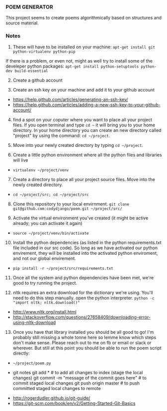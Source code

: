 ### POEM GENERATOR

This project seems to create poems algorithmically based on structures and source material.

### Notes
1. These will have to be installed on your machine:
`apt-get install git python-virtualenv python-pip`

If there is a problem, or even not, might as well try to install some of the develeper python packages:
`apt-get install python-setuptools python-dev build-essential`


2. Create a github account

3. Create an ssh key on your machine and add it to your github account
- https://help.github.com/articles/generating-an-ssh-key/
- https://help.github.com/articles/adding-a-new-ssh-key-to-your-github-account/

4. find a spot on your coputer where you want to place all your project files. If you open terminal and type
`cd ~` it will bring you to your home directory. In your home directory you can create an new directory called "project" by using the command: `cd ~/project`.

5. Move into your newly created directory by typing `cd ~/project`.

6. Create a little python environment where all the python files and libraries will live
- `virtualenv ~/project/venv`

7. Create a directory to place all your project source files. Move into the newly created directory.
- `cd ~/project/src; cd ~/project/src`

8. Clone this repository to your local envirnment.
  `git clone git@github.com:codydjango/poem.git ~/project/src/`

9. Activate the virtual environment you've created (it might be active already; you can activate it again)
- `source ~/project/venv/bin/activate`

10. Install the python dependencies (as listed in the python requirements.txt file included in our src code). So long as we have activated our python envirement, they will be installed into the activated python enviroment, and not our global envirement.
- `pip install -r ~/project/src/requirements.txt`


11. Once all the system and python dependencies have been met, we're good to try running the project.

12. nltk requires an extra download for the dictionary we're using. You'll need to do this step manually. open the python interpreter. 
`python -c "import nltk; nltk.download()"`
- http://www.nltk.org/install.html
- http://stackoverflow.com/questions/27658409/downloading-error-using-nltk-download

13. Once you have that library installed you should be all good to go! I'm probably still missing a whole tonne here so lemme know which steps don't make sense. Please reach out to me on fb or email or slack or wherever. But still at this point you should be able to run the poem script directly:
- `~/project/poem.py`


* git notes
git add * # to add all changes to index (stage the local changes)
git commit -m "message of the commit goes here" # to commit staged local changes
git push origin master # to push committed staged local changes to remote
- http://rogerdudler.github.io/git-guide/
- https://git-scm.com/book/en/v2/Getting-Started-Git-Basics











